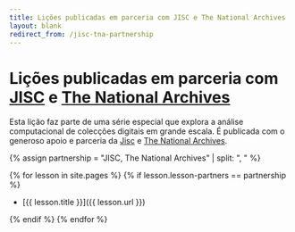 ```yaml
---
title: Lições publicadas em parceria com JISC e The National Archives
layout: blank
redirect_from: /jisc-tna-partnership
---
```


# Lições publicadas em parceria com [JISC](https://www.jisc.ac.uk/) e [The National Archives](https://www.nationalarchives.gov.uk/)

<!-- Partnership blurb -->
Esta lição faz parte de uma série especial que explora a análise computacional de colecções digitais em grande escala. É publicada com o generoso apoio e parceria da [Jisc](https://www.jisc.ac.uk/) e [The National Archives](https://www.nationalarchives.gov.uk/).

<!-- Defines an array to find the lessons that are part of the partnership -->
{% assign partnership = "JISC, The National Archives" | split: ", " %}

<!-- Loops through the lessons to find the ones that are part of the partnership -->
{% for lesson in site.pages %}
{% if lesson.lesson-partners == partnership %}

- [{{ lesson.title }}]({{ lesson.url }})

{% endif %}
{% endfor %}
